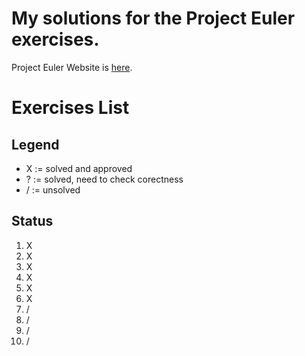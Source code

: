 # My solutions for the Project Euler exercises.


Project Euler Website is [here](projecteuler.net).

# Exercises List

## Legend

* X := solved and approved
* ? := solved, need to check corectness
* / := unsolved

## Status

1. X
2. X
3. X
4. X
5. X
6. X
7. /
8. /
9. /
10. /
